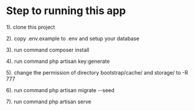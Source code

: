 # Step to running this app
1). clone this project

2). copy .env.example to .env and setup your database

3). run command composer install

4). run command php artisan key:generate

5). change the permission of directory bootstrap/cache/ and storage/ to -R 777

6). run command php artisan migrate --seed

7). run command php artisan serve
